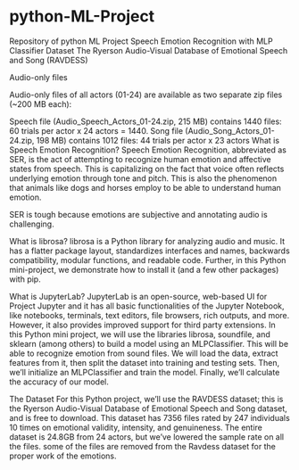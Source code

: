 # python-ML-Project
Repository of python ML Project
Speech Emotion Recognition with MLP Classifier
Dataset
The Ryerson Audio-Visual Database of Emotional Speech and Song (RAVDESS)

Audio-only files

Audio-only files of all actors (01-24) are available as two separate zip files (~200 MB each):

Speech file (Audio_Speech_Actors_01-24.zip, 215 MB) contains 1440 files: 60 trials per actor x 24 actors = 1440. Song file (Audio_Song_Actors_01-24.zip, 198 MB) contains 1012 files: 44 trials per actor x 23 actors
What is Speech Emotion Recognition?
Speech Emotion Recognition, abbreviated as SER, is the act of attempting to recognize human emotion and affective states from speech. This is capitalizing on the fact that voice often reflects underlying emotion through tone and pitch. This is also the phenomenon that animals like dogs and horses employ to be able to understand human emotion.

SER is tough because emotions are subjective and annotating audio is challenging.

What is librosa?
librosa is a Python library for analyzing audio and music. It has a flatter package layout, standardizes interfaces and names, backwards compatibility, modular functions, and readable code. Further, in this Python mini-project, we demonstrate how to install it (and a few other packages) with pip.

What is JupyterLab?
JupyterLab is an open-source, web-based UI for Project Jupyter and it has all basic functionalities of the Jupyter Notebook, like notebooks, terminals, text editors, file browsers, rich outputs, and more. However, it also provides improved support for third party extensions.
In this Python mini project, we will use the libraries librosa, soundfile, and sklearn (among others) to build a model using an MLPClassifier. This will be able to recognize emotion from sound files. We will load the data, extract features from it, then split the dataset into training and testing sets. Then, we’ll initialize an MLPClassifier and train the model. Finally, we’ll calculate the accuracy of our model.


The Dataset
For this Python project, we’ll use the RAVDESS dataset; this is the Ryerson Audio-Visual Database of Emotional Speech and Song dataset, and is free to download. This dataset has 7356 files rated by 247 individuals 10 times on emotional validity, intensity, and genuineness. The entire dataset is 24.8GB from 24 actors, but we’ve lowered the sample rate on all the files. some of the files are removed from the Ravdess dataset for the proper work of the emotions.
